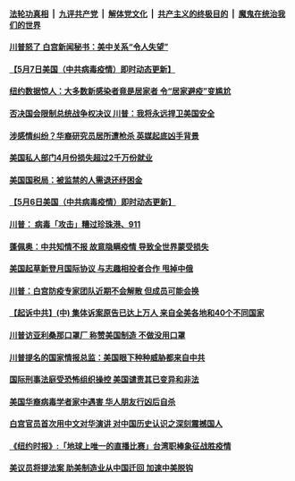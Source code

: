 ####  [法轮功真相](../../../../basic/blob/master/README.md?t=05080301) &nbsp;|&nbsp; [九评共产党](../../../../9ping.md/blob/master/README.md?t=05080301) &nbsp;|&nbsp; [解体党文化](../../../../jtdwh.md/blob/master/README.md?t=05080301)  &nbsp;|&nbsp; [共产主义的终极目的](../../../../gczydzjmd.md/blob/master/README.md?t=05080301) &nbsp;|&nbsp; [魔鬼在统治我们的世界](../../../../mgztzwmdsj.md/blob/master/README.md?t=05080301) 

#### [川普怒了 白宫新闻秘书：美中关系“令人失望” ](../pages/soh6/376003.md?t=05080301) 
#### [【5月7日美国（中共病毒疫情）即时动态更新】](../pages/soh6/375997.md?t=05080301) 
#### [纽约数据惊人：大多数新感染者竟是居家者 令“居家避疫”变尴尬](../pages/soh6/375994.md?t=05080301) 
#### [否决国会限制总统战争权决议 川普：我将永远捍卫美国安全](../pages/soh6/375988.md?t=05080301) 
#### [涉感情纠纷？华裔研究员居所遭枪杀 英媒起底凶手背景](../pages/soh6/375907.md?t=05080301) 
#### [美国私人部门4月份损失超过2千万份就业](../pages/soh6/375871.md?t=05080301) 
#### [美国国税局：被监禁的人需退还纾困金 ](../pages/soh6/375799.md?t=05080301) 
#### [【5月6日美国（中共病毒疫情）即时动态更新】](../pages/soh6/375526.md?t=05080301) 
#### [川普： 病毒「攻击」糟过珍珠港、911](../pages/soh6/375787.md?t=05080301) 
#### [蓬佩奥：中共知情不报 故意隐瞒疫情 导致全世界蒙受损失](../pages/soh6/375772.md?t=05080301) 
#### [美国起草新登月国际协议 与志趣相投者合作 甩掉中俄](../pages/soh6/375658.md?t=05080301) 
#### [川普：白宫防疫专家团队近期不会解散 但成员可能会换](../pages/soh6/375664.md?t=05080301) 
#### [【起诉中共】(中) 集体诉案原告已达上万人 来自全美各地和40个不同国家](../pages/soh6/375661.md?t=05080301) 
#### [川普访亚利桑那口罩厂 称赞美国制造 不做没用口罩](../pages/soh6/375655.md?t=05080301) 
#### [川普提名的国家情报总监：美国眼下种种威胁都来自中共](../pages/soh6/375613.md?t=05080301) 
#### [国际刑事法庭受恐怖组织操控 美国谴责其已变异和非法 ](../pages/soh6/375649.md?t=05080301) 
#### [美国华裔病毒学者家中遇害 华人朋友行凶后自杀](../pages/soh6/375580.md?t=05080301) 
#### [白宫官员首次用中文对华演讲 对中国历史认识之深刻震撼国人](../pages/soh6/375349.md?t=05080301) 
#### [《纽约时报》:「地球上唯一的直播比赛」台湾职棒象征战胜疫情](../pages/soh6/375424.md?t=05080301) 
#### [美议员将提法案 助美制造业从中国迁回 加速中美脱钩](../pages/soh6/375358.md?t=05080301) 

